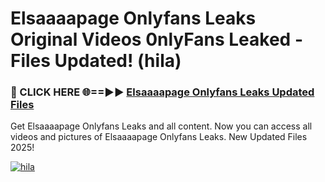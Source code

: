 # Elsaaaapage Onlyfans Leaks Original Videos 0nlyFans Leaked - Files Updated! (hila)

<h3>🔴 CLICK HERE 🌐==►► <a href="https://tinyurl.com/2jnfzry5" rel="nofollow">Elsaaaapage Onlyfans Leaks Updated Files</a></h3>

Get Elsaaaapage Onlyfans Leaks and all content. Now you can access all videos and pictures of Elsaaaapage Onlyfans Leaks. New Updated Files 2025!

[![hila](https://i.imgur.com/GyGTBgg.gif)](https://tinyurl.com/2jnfzry5)
